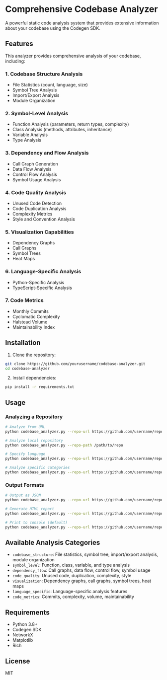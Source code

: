 # Comprehensive Codebase Analyzer

A powerful static code analysis system that provides extensive information about your codebase using the Codegen SDK.

## Features

This analyzer provides comprehensive analysis of your codebase, including:

### 1. Codebase Structure Analysis
- File Statistics (count, language, size)
- Symbol Tree Analysis
- Import/Export Analysis
- Module Organization

### 2. Symbol-Level Analysis
- Function Analysis (parameters, return types, complexity)
- Class Analysis (methods, attributes, inheritance)
- Variable Analysis
- Type Analysis

### 3. Dependency and Flow Analysis
- Call Graph Generation
- Data Flow Analysis
- Control Flow Analysis
- Symbol Usage Analysis

### 4. Code Quality Analysis
- Unused Code Detection
- Code Duplication Analysis
- Complexity Metrics
- Style and Convention Analysis

### 5. Visualization Capabilities
- Dependency Graphs
- Call Graphs
- Symbol Trees
- Heat Maps

### 6. Language-Specific Analysis
- Python-Specific Analysis
- TypeScript-Specific Analysis

### 7. Code Metrics
- Monthly Commits
- Cyclomatic Complexity
- Halstead Volume
- Maintainability Index

## Installation

1. Clone the repository:
```bash
git clone https://github.com/yourusername/codebase-analyzer.git
cd codebase-analyzer
```

2. Install dependencies:
```bash
pip install -r requirements.txt
```

## Usage

### Analyzing a Repository

```bash
# Analyze from URL
python codebase_analyzer.py --repo-url https://github.com/username/repo

# Analyze local repository
python codebase_analyzer.py --repo-path /path/to/repo

# Specify language
python codebase_analyzer.py --repo-url https://github.com/username/repo --language python

# Analyze specific categories
python codebase_analyzer.py --repo-url https://github.com/username/repo --categories codebase_structure code_quality
```

### Output Formats

```bash
# Output as JSON
python codebase_analyzer.py --repo-url https://github.com/username/repo --output-format json --output-file analysis.json

# Generate HTML report
python codebase_analyzer.py --repo-url https://github.com/username/repo --output-format html --output-file report.html

# Print to console (default)
python codebase_analyzer.py --repo-url https://github.com/username/repo --output-format console
```

## Available Analysis Categories

- `codebase_structure`: File statistics, symbol tree, import/export analysis, module organization
- `symbol_level`: Function, class, variable, and type analysis
- `dependency_flow`: Call graphs, data flow, control flow, symbol usage
- `code_quality`: Unused code, duplication, complexity, style
- `visualization`: Dependency graphs, call graphs, symbol trees, heat maps
- `language_specific`: Language-specific analysis features
- `code_metrics`: Commits, complexity, volume, maintainability

## Requirements

- Python 3.8+
- Codegen SDK
- NetworkX
- Matplotlib
- Rich

## License

MIT

